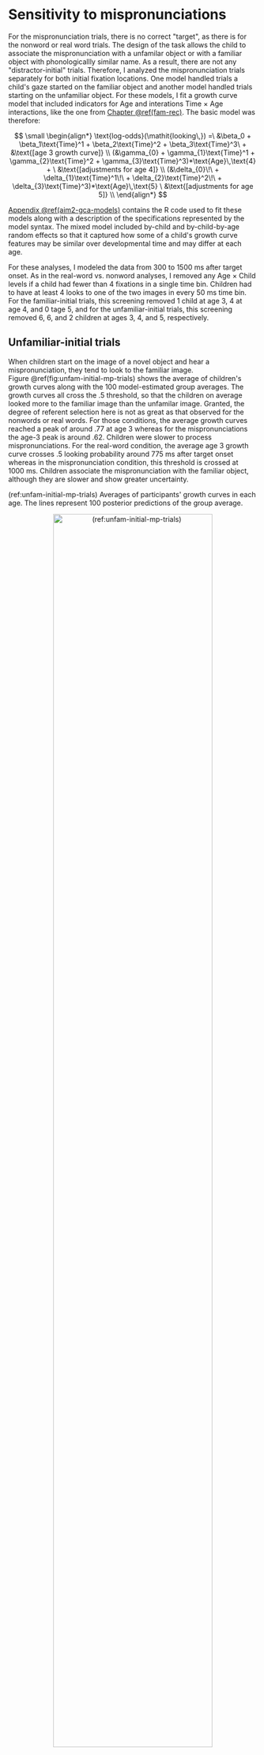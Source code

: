 
Sensitivity to mispronunciations
=======================================================================









For the mispronunciation trials, there is no correct "target", as there
is for the nonword or real word trials. The design of the task allows
the child to associate the mispronunciation with a unfamilar object or
with a familiar object with phonologicallly similar name. As a result,
there are not any "distractor-initial" trials. Therefore, I analyzed the
mispronunciation trials separately for both initial fixation locations.
One model handled trials a child's gaze started on the familiar object
and another model handled trials starting on the unfamiliar object. For
these models, I fit a growth curve model that included indicators for
Age and interations Time × Age interactions, like the one from
[Chapter \@ref(fam-rec)](#fam-rec). The basic model was therefore:

$$
\small
\begin{align*}
   \text{log-odds}(\mathit{looking\,}) =\
    &\beta_0 + 
      \beta_1\text{Time}^1 + 
      \beta_2\text{Time}^2 + 
      \beta_3\text{Time}^3\ + 
      &\text{[age 3 growth curve]} \\
    (&\gamma_{0} + 
      \gamma_{1}\text{Time}^1 + 
      \gamma_{2}\text{Time}^2 +
      \gamma_{3}\text{Time}^3)*\text{Age}\,\text{4} + \
      &\text{[adjustments for age 4]} \\
    (&\delta_{0}\!\ + 
      \delta_{1}\text{Time}^1\!\ + 
      \delta_{2}\text{Time}^2\!\ +
      \delta_{3}\text{Time}^3)*\text{Age}\,\text{5} \
      &\text{[adjustments for age 5]} \\
\end{align*}
$$

[Appendix \@ref(aim2-gca-models)](#aim2-gca-models) contains the R code
used to fit these models along with a description of the specifications
represented by the model syntax. The mixed model included by-child and
by-child-by-age random effects so that it captured how some of a child's
growth curve features may be similar over developmental time
and may differ at each age.

For these analyses, I modeled the data from 300
to 1500 ms after target onset. As in the real-word vs.
nonword analyses, I removed any Age × Child levels if a child had fewer
than 4 fixations in a single time bin. Children had to have at least 4
looks to one of the two images in every 50 ms time bin. For the
familiar-initial trials, this screening removed 1
child at age 3, 4 at age 4, and
0 tage 5, and for the unfamiliar-initial trials,
this screening removed 6, 6, and
2 children at ages 3, 4, and 5, respectively.


## Unfamiliar-initial trials











When children start on the image of a novel object and hear a
mispronunciation, they tend to look to the familiar image.
Figure \@ref(fig:unfam-initial-mp-trials) shows the average of
children's growth curves along with the 100 model-estimated group
averages. The growth curves all cross the .5 threshold, so that the
children on average looked more to the familiar image than the unfamilar
image. Granted, the degree of referent selection here is not as great as
that observed for the nonwords or real words. For those conditions, the
average growth curves reached a peak of around .77 at age 3 whereas for
the mispronunciations the age-3 peak is around .62. Children were slower
to process mispronunciations. For the real-word condition, the average
age 3 growth curve crosses .5 looking probability around 775 ms after
target onset whereas in the mispronunciation condition, this threshold
is crossed at 1000 ms. Children associate the mispronunciation with the
familiar object, although they are slower and show greater uncertainty.

(ref:unfam-initial-mp-trials) Averages of participants' growth curves in each age. The lines represent 100 posterior predictions of the group average. 

<div class="figure" style="text-align: center">
<img src="23-mispronunciations-notebook_files/figure-html/unfam-initial-mp-trials-1.png" alt="(ref:unfam-initial-mp-trials)" width="80%" />
<p class="caption">(\#fig:unfam-initial-mp-trials)(ref:unfam-initial-mp-trials)</p>
</div>

Of the growth curve features, developmental changes were only observed
for the intercept and peak probability features. At age 3, the average
proportion of looks to the familiar image was
.37 [90% UI: .34, .40]. The looking proportion increased by
.04 [&minus;.01, .08] to .40 [.37, .44] at
age 4. This year-over-year change is probably positive, but a change
of 0 is still a plausible result. Visually, this uncertainty appears in
the growth curve plot by how close together the age-3 and age-4 growth
curves appear. The average proportion of looks increased by
.07 [.03, .12] to .48 [.45, .51] at
age 5. Here, there is more certainty that the year-over-year change was
positive. In short, performance was similar for age 3 and age 4 but
there was a marked improvement at age 5.

Figure \@ref(fig:unfam-peaks-by-age) shows participant's growth curve
peaks for each year of the study. The average of the participant's
growth curve peaks followed the same pattern as the intercept: similar
levels at age 3 and age 4 (.63 versus
.64) but a clear gain in looking peak probability
at age 5 (.69). Unlike the nonword conditions,
very few listeners achieve a peak of looking probability of .1.

None of the other growth curve features showed developmental changes.
That is, There were no credible year-over-year changes for the linear,
quadratic or cubic time components of the growth curve. Although
Figure \@ref(fig:unfam-initial-mp-trials) shows children's probability
of looking to the familiar image increasing sharply at age 5, this
effect cannot be clear tied to any of the model's polynomial time
features. After about 600 ms, the age 5 curve is almost parallel to
other curves. This is consistent with the intercept effect: The
curve is higher than the others on average, but it doesn't show any
differences in shape.

(ref:unfam-peaks-by-age) Growth curve peaks by age for mispronunciation trials starting on the unfamiliar image.

<div class="figure" style="text-align: center">
<img src="23-mispronunciations-notebook_files/figure-html/unfam-peaks-by-age-1.png" alt="(ref:unfam-peaks-by-age)" width="50%" />
<p class="caption">(\#fig:unfam-peaks-by-age)(ref:unfam-peaks-by-age)</p>
</div>

**Summary**. When children look at the unfamilar object and hear a
mispronunciation, they on average look to the familiar image that sounds
like the mispronunciation. Children are much more uncertain in this
condition, compared to the conditions whether appropriate referent is
more obvious. The only development changes observed were the increases
in looking reliability and peak looking probability at age 5.


## Familiar-initial trials

Preschoolers associate one-feature onset-mispronunciations with the
familiar word that matches the rime of the word. 

Figure XX shows the growth curve averages for trials starting on the
familiar image. Here the looking patterns show a rush into uncertainty.
At age 3 and age 4, the growth sharply decrease into chance
level-performance. Behaviorally, they are looking to both images
equally. One interpretation of this pattern is that the children are
making brief confirmatory looks to the novel image; they checking out
the novel image. But this cannot be right because the growth curve never
dips much below .5 (certainly not below .4). So there is more likely a
mix of behaviors, with children staying put on some trials and
considering the novel object on some trials.

<img src="23-mispronunciations-notebook_files/figure-html/fam-initial-mp-trials-1.png" width="80%" style="display: block; margin: auto;" />


* Age 3 and age 4 intercepts differ. Age 4 lower.
* Age 4 and age 5 intercepts differ. Age 5 higher.
* Captures differences in average value.

* Age 3 and age 4 linear slopes differ. Age 4 less negative.
* Age 4 and age 5 linear slopes differ. Age 5 less negative.
* Less of a linear trend downwards with age.
* 3 ish vs 2.5ish vs. 1.75 ish

* Age 4 and age 5 quadratic slopes differ. 
* Age 5 10% less than age 4, value moves closer to zero (2-ish vs. 1.75 ish).

* No credible differences for cubic time component.

<img src="23-mispronunciations-notebook_files/figure-html/mp-fam-gca-features-1.png" width="100%" style="display: block; margin: auto;" />

 
  - When we plot these features out, we see that they add up to make it
    so that the Age 4 curve dips down lowest and Age 5 does not dip as
    far down.
  - The developmental story, if any, is that children stick with the
    familiar object slightly more at age 5.

***

I asked whether growth curve "valleys" provided a meaningful feature for
this data. This value was defined as the median of the five smallest
proportions of a growth curve. It reflects the maximum degree to which
the novel image is considered as a referent for the mispronunciation.


<img src="23-mispronunciations-notebook_files/figure-html/fam-peaks-by-age-1.png" width="50%" style="display: block; margin: auto;" />

* There is considerable spread at each age. 
* The middle boxplot almost stretches perfectly from 0 to 1.
* There is probably a few different behaviors being captured here.
* That said, the median is closer to .5 at age 5 which matches how the 
  growth curves looked.

<img src="23-mispronunciations-notebook_files/figure-html/diffs-1.png" width="80%" style="display: block; margin: auto;" />


## Discussion

  - For the first set of analyses, they reliably and more reliably with
    age look to the familiar image.
  - There is a definite penalty to the mispronunciation when we compare
    against real word or nonword peaks.
  - Unlike those conditions which started to show ceiling effects at
    age 4, children are much more uncertain here.
  - In terms of lexical processing, the syllable onset leads them down a
    garden path. They have to hear more of the word in order to
    associate the mispronunciation with the target. This is a bit like
    processing a rime word.
  - The development story is that they can use the rest of the word more
    effectively to associate the MP with the familiar image. This would
    predict that children become more sensitive to rime-based lexical
    competitors during the preschool years.
  - So they are sensitive but they become more accommodating of the
    mispronounced version.
  


  - For second set of analyses, there is no one clear strategy for
    referent selection. We see a few different patterns among children.
    Some stay put. Some always switch. Some do both.
  - The growth curve averages rush to .5, which is equal looks to both
    images, which is maximum uncertainty.
  - The age 5 curve doesn't dip as far, so they are slightly more likely
    to stay put.
  - These sets of analyses mainly demonstrate that when children start
    on a familiar image and hear a mispronunciation, they have a few
    options for howto proceed.
  - This also shows a possible decoupling between lexical processing and referent selection. It is unlikely that children heard the mispronunciations differently in these trials, but rather the responded differently.



